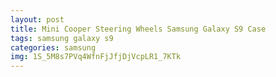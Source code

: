 ```yaml
---
layout: post
title: Mini Cooper Steering Wheels Samsung Galaxy S9 Case
tags: samsung galaxy s9
categories: samsung
img: 1S_5M8s7PVq4WfnFjJfjDjVcpLR1_7KTk
---
```

